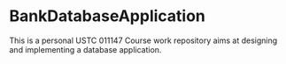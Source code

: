 # BankDatabaseApplication
This is a personal USTC 011147 Course work repository aims at designing and implementing a database application.
